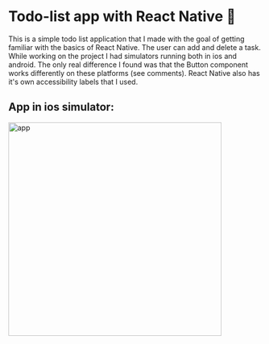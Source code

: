 # Todo-list app with React Native :tulip:


This is a simple todo list application that I made with the goal of getting familiar with the basics of React Native. The user can add and delete a task.
While working on the project I had simulators running both in ios and android. The only real difference I found was that the Button component works
differently on these platforms (see comments). React Native also has it's own accessibility labels that I used. 

## App in ios simulator:

<img width="423" alt="app" src="https://user-images.githubusercontent.com/7037910/221369402-5234359b-ca6b-496f-acb6-d6a0197b7e15.png">



